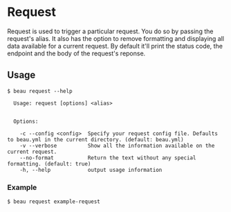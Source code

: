 # Request
Request is used to trigger a particular request. You do so by passing the request's alias. It also has the option to remove formatting and displaying all data available for a current request. By default it'll print the status code, the endpoint and the body of the request's reponse.

## Usage

```
$ beau request --help

  Usage: request [options] <alias>


  Options:

    -c --config <config>  Specify your request config file. Defaults to beau.yml in the current directory. (default: beau.yml)
    -v --verbose          Show all the information available on the current request.
    --no-format           Return the text without any special formatting. (default: true)
    -h, --help            output usage information
```

### Example
```
$ beau request example-request
```

